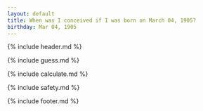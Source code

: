 ```yaml
---
layout: default
title: When was I conceived if I was born on March 04, 1905?
birthday: Mar 04, 1905
---
```


{% include header.md %}

{% include guess.md %}

{% include calculate.md %}

{% include safety.md %}

{% include footer.md %}



